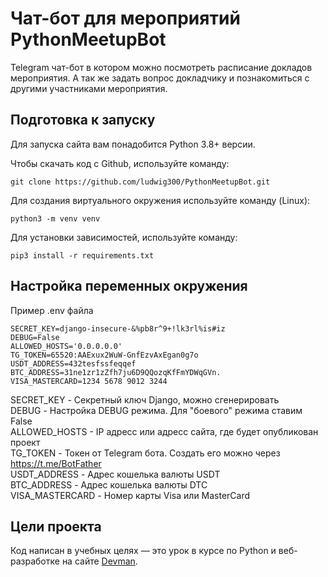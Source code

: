 # Чат-бот для мероприятий PythonMeetupBot

Telegram чат-бот в котором можно посмотреть расписание докладов мероприятия. А так же задать вопрос докладчику и познакомиться с другими участниками мероприятия.

## Подготовка к запуску
Для запуска сайта вам понадобится Python 3.8+ версии. 

Чтобы скачать код с Github, используйте команду:
```shell
git clone https://github.com/ludwig300/PythonMeetupBot.git
```
Для создания виртуального окружения используйте команду (Linux):
```shell
python3 -m venv venv
```
Для установки зависимостей, используйте команду:
```shell
pip3 install -r requirements.txt
```

## Настройка переменных окружения
Пример .env файла

```
SECRET_KEY=django-insecure-&%pb8r^9+!lk3rl%is#iz
DEBUG=False
ALLOWED_HOSTS='0.0.0.0.0'
TG_TOKEN=65520:AAExux2WuW-GnfEzvAxEgan0g7o
USDT_ADDRESS=432tesfssfeqqef
BTC_ADDRESS=31ne1zr1zZfh7ju6D9QQozqKfFmYDWqGVn.
VISA_MASTERCARD=1234 5678 9012 3244
```

SECRET_KEY - Секретный ключ Django, можно сгенерировать<br>
DEBUG - Настройка DEBUG режима. Для "боевого" режима ставим False<br>
ALLOWED_HOSTS - IP адресс или адресс сайта, где будет опубликован проект<br>
TG_TOKEN - Токен от Telegram бота. Создать его можно через https://t.me/BotFather<br>
USDT_ADDRESS - Адрес кошелька валюты USDT<br>
BTC_ADDRESS - Адрес кошелька валюты DTC<br>
VISA_MASTERCARD - Номер карты Visa или MasterCard<br>

## Цели проекта

Код написан в учебных целях — это урок в курсе по Python и веб-разработке на сайте [Devman](https://dvmn.org).